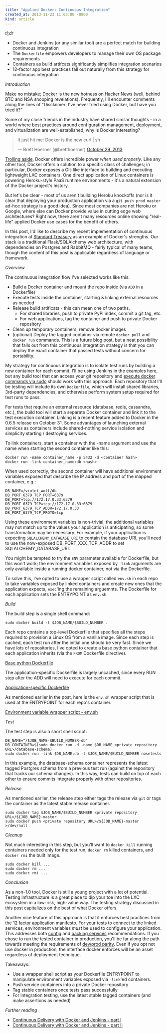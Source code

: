 ```yaml
---
title: "Applied Docker: Continuous Integration"
created_at: 2013-11-23 11:03:00 -0800
kind: article
---
```


*tl;dr*

* Docker and Jenkins (or any similar tool) are a perfect match for building continuous integration
* The `Dockerfile` empowers developers to manage their own OS package requirements
* Containers as build artifcats significantly simplifies integration scenarios
* 12-factor app best practices fall out naturally from this strategy for continuous integration

*Introduction*

Make no mistake; [Docker](http://www.docker.io/) is the new hotness on Hacker News (well, behind
BTC and NSA snooping revelations). Frequently, I'll encounter comments along the lines of
"Disclaimer: I've never tried using Docker, but have you tried it?"

Some of my close friends in the industry have shared similar thoughts - in a world where best
practices around configuration management, deployment, and virtualization are well-established, why
is Docker interesting?

<blockquote class="twitter-tweet" lang="en">
  <p>It just hit me: Docker is the new curl | sh</p>&mdash; Brett Hoerner (@bretthoerner) <a href="https://twitter.com/bretthoerner/statuses/395237114331148288">October 29, 2013</a>
</blockquote>

[Trolling aside](https://twitter.com/mikeclarke/status/401129536844468224), Docker offers
incredible power *when used properly*. Like any other tool, Docker offers a solution to a specific
class of challenges; in particular, Docker exposes a Git-like interface to building and executing
lightweight LXC containers. One direct application of Linux containers is powering Heroku-style
PaaS runtime environments - it's a natural extension of the Docker project's history.

But let's be clear - most of us aren't building Heroku knockoffs (nor is it clear that deploying
your production application via a `git push prod master` ad-hoc strategy is a good idea). Since
most companies are not Heroku or Google, where else can Docker provide value in cutting edge web
architectures? Right now, there aren't many resources online showing "real-life" applied Docker use
cases for the benefit of others.

In this post, I'd like to describe my recent implementation of continuous integration at
[Standard Treasury](http://standardtreasury.com) as an example of Docker's strengths. Our stack is
a traditional Flask/SQLAlchemy web architecture, with dependencies on Postgres and RabbitMQ -
fairly typical of many teams, though the content of this post is applicable regardless of language
or framework.

*Overview*

The continuous integration flow I've selected works like this:

* Build a Docker container and mount the repo inside (via `ADD` in a Dockerfile)
* Execute tests inside the container, starting & linking external resources as needed
* Release build artificats - this can mean one of two paths.
  * For shared libraries, push to private PyPI index, commit a git tag, etc.
  * For web applications, tag the container and push to private Docker repository
* Clean up temporary containers, remove docker images
* (optional) Deploy the tagged container via remote `docker pull` and `docker run` commands.
  This is a future blog post, but a neat possibility that falls out from this continuous
  integration strategy is that you can deploy the exact container that passed tests without concern
  for portability.

My strategy for continuous integration is to isolate test runs by building a new container for each
commit. I'll be using Jenkins in the examples here, but any build tool that can access your git
repository and
[execute docker commands via sudo](http://blog.docker.io/2013/08/containers-docker-how-secure-are-they/)
should work with this approach. Each repository that I'll be testing will include its own
`Dockerfile`, which will install shared libraries, 3rd-party dependencies, and otherwise perform
system setup required for test runs to pass.

For tests that require an external resource (database, redis, cassandra, etc.), the build tool will
start a separate Docker container and link it to the test execution container. Linking is a recent
feature added to Docker in the 0.6.5 release on October 31. Some advantages of launching external
services as containers include shared-nothing service isolation and simplicity starting / destroying
services.

To link containers, start a container with the -name argument and use the name when starting the
second container like this:

    docker run -name container_name -p 5432 -d <container hash>
    docker run -link container_name:db <hash>

When used correctly, the second container will have additional environment variables exposed that
describe the IP address and port of the mapped container, e.g.:

    DB_NAME=/violet_wolf/db
    DB_PORT_6379_TCP_PORT=6379
    DB_PORT=tcp://172.17.0.33:6379
    DB_PORT_6379_TCP=tcp://172.17.0.33:6379
    DB_PORT_6379_TCP_ADDR=172.17.0.33
    DB_PORT_6379_TCP_PROTO=tcp

Using these environment variables is non-trivial; the additional variables may not match up to the
values your application is anticipating, so some transformation may be necessary. For example, if
your application is expecting `SQLALCHEMY_DATABASE_URI` to contain the database URI, you'll need to
use the now-exposed DB_PORT_XXX_TCP_ADDR to set SQLALCHEMY_DATABASE_URI.

You might be tempted to try the `ENV` parameter available for Dockerfile, but this won't work; the
environment variables exposed by `-link` arguments are only available inside a running docker
container, not via the Dockerfile.

To solve this, I've opted to use a wrapper script called `env.sh` in each repo to take variables
exposed by linked containers and create new ones that the application expects, `exec`'ing the
remaining arguemnts. The Dockerfile for each application sets the ENTRYPOINT as `env.sh`.

*Build*

The build step is a single shell command:

    sudo docker build -t $JOB_NAME/$BUILD_NUMBER .

Each repo contains a top-level Dockerfile that specifies all the steps required to provision a
Linux OS from a vanilla image. Since each step is cached, each test run after the initial one
should be very fast. Since we have lots of repositories, I've opted to create a base python
container that each application inherits (via the `FROM` Dockerfile directive).

[Base python Dockerfile](https://gist.github.com/mikeclarke/7620172)
<script src="https://gist.github.com/mikeclarke/7620172.js"></script>

The application-specific Dockerfile is largely uncached, since every RUN step after the ADD will
need to execute for each commit.

[Application-specific Dockerfile](https://gist.github.com/mikeclarke/7620210)
<script src="https://gist.github.com/mikeclarke/7620210.js"></script>

As mentioned earlier in the post, here is the `env.sh` wrapper script that is used at the
ENTRYPOINT for each repo's container.

[Environment variable wrapper script - env.sh](https://gist.github.com/mikeclarke/7620336)
<script src="https://gist.github.com/mikeclarke/7620336.js"></script>

*Test*

The test step is also a short shell script:

    DB_NAME="/$JOB_NAME-$BUILD_NUMBER-db"
    DB_CONTAINER=$(sudo docker run -d -name $DB_NAME <private repository URL>/database-schema)
    sudo docker run -link $DB_NAME:db -t $JOB_NAME/$BUILD_NUMBER nosetests

In this example, the database-schema container represents the latest tagged Postgres schema from
a previous test run (against the repository that tracks our schema changes). In this way, tests
can build on top of each other to ensure commits integrate properly with other repositories.

*Release*

As mentioned earlier, the release step either tags the release via `git` or tags the container as
the latest stable release container.

    sudo docker tag $JOB_NAME/$BUILD_NUMBER <private repository URL>/${JOB_NAME}-master
    sudo docker push <private repository URL>/${JOB_NAME}-master >/dev/null

*Cleanup*

Not much interesting in this step, but you'll want to `docker kill` running containers needed only
for the test run, `docker rm` killed containers, and `docker rmi` the built image.

    sudo docker kill ...
    sudo docker rm ...
    sudo docker rmi ...

*Conclusion*

As a non-1.0 tool, Docker is still a young project with a lot of potential. Testing infrastructure
is a great place to dip your toe into the LXC ecosystem in a low-risk, high-value way. The testing
strategy discussed in this post capitalizes on the best of what Docker offers.

Another nice feature of this approach is that it enforces best practices from the
[12 factor application manifesto](http://12factor.net/). For your tests to connect to the linked
services, environment variables *must* be used to configure your application. This addresses both
[config](http://12factor.net/config) and [backing services](http://12factor.net/backing-services)
recommendations. If you chose to run the tested container in production, you'll be far along the
path towards meeting the requirements of [dev/prod parity](http://12factor.net/dev-prod-parity).
Even if you opt not use docker in production, the interface docker enforces will be an asset
regardless of deployment technique.

Takeaways:

* Use a wrapper shell script as your Dockerfile ENTRYPOINT to manipulate environment variables
  exposed via `-link`'ed containers.
* Push service containers into a private Docker repository
* Tag stable containers once tests pass successfully
* For integration testing, use the latest stable tagged containers (and make assertions as needed)

*Further reading*

* [Continuous Delivery with Docker and Jenkins - part I](http://blog.howareyou.com/post/62157486858/continuous-delivery-with-docker-and-jenkins-part-i)
* [Continuous Delivery with Docker and Jenkins - part II](http://blog.howareyou.com/post/65048170054/continuous-delivery-with-docker-and-jenkins-part-ii)
